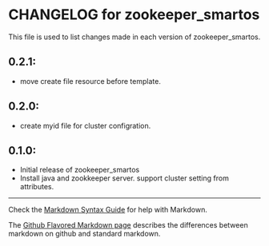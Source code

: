 # CHANGELOG for zookeeper_smartos

This file is used to list changes made in each version of zookeeper_smartos.

## 0.2.1:

* move create file resource before template.

## 0.2.0:

* create myid file for cluster configration.

## 0.1.0:

* Initial release of zookeeper_smartos
* Install java and zookkeeper server. support cluster setting from attributes.

- - -
Check the [Markdown Syntax Guide](http://daringfireball.net/projects/markdown/syntax) for help with Markdown.

The [Github Flavored Markdown page](http://github.github.com/github-flavored-markdown/) describes the differences between markdown on github and standard markdown.
